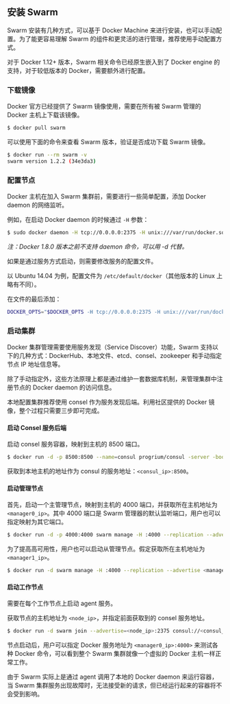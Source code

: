 ## 安装 Swarm
Swarm 安装有几种方式，可以基于 Docker Machine 来进行安装，也可以手动配置。为了能更容易理解 Swarm 的组件和更灵活的进行管理，推荐使用手动配置方式。

对于 Docker 1.12+ 版本，Swarm 相关命令已经原生嵌入到了 Docker engine 的支持，对于较低版本的 Docker，需要额外进行配置。

### 下载镜像
Docker 官方已经提供了 Swarm 镜像使用，需要在所有被 Swarm 管理的 Docker 主机上下载该镜像。

```sh
$ docker pull swarm
```

可以使用下面的命令来查看 Swarm 版本，验证是否成功下载 Swarm 镜像。

```sh
$ docker run --rm swarm -v
swarm version 1.2.2 (34e3da3)
```

### 配置节点
Docker 主机在加入 Swarm 集群前，需要进行一些简单配置，添加 Docker daemon 的网络监听。

例如，在启动 Docker daemon 的时候通过 `-H` 参数：

```sh
$ sudo docker daemon -H tcp://0.0.0.0:2375 -H unix:///var/run/docker.sock
```

*注：Docker 1.8.0 版本之前不支持 daemon 命令，可以用 -d 代替。*

如果是通过服务方式启动，则需要修改服务的配置文件。

以 Ubuntu 14.04 为例，配置文件为 `/etc/default/docker`（其他版本的 Linux 上略有不同）。

在文件的最后添加：

```sh
DOCKER_OPTS="$DOCKER_OPTS -H tcp://0.0.0.0:2375 -H unix:///var/run/docker.sock"
```

### 启动集群
Docker 集群管理需要使用服务发现（Service Discover）功能，Swarm 支持以下的几种方式：DockerHub、本地文件、etcd、consel、zookeeper 和手动指定节点 IP 地址信息等。

除了手动指定外，这些方法原理上都是通过维护一套数据库机制，来管理集群中注册节点的 Docker daemon 的访问信息。

本地配置集群推荐使用 consel 作为服务发现后端。利用社区提供的 Docker 镜像，整个过程只需要三步即可完成。

#### 启动 Consel 服务后端
启动 consel 服务容器，映射到主机的 8500 端口。

```sh
$ docker run -d -p 8500:8500 --name=consul progrium/consul -server -bootstrap
```

获取到本地主机的地址作为 consul 的服务地址：`<consul_ip>:8500`。

#### 启动管理节点
首先，启动一个主管理节点，映射到主机的 4000 端口，并获取所在主机地址为 `<manager0_ip>`。其中 4000 端口是 Swarm 管理器的默认监听端口，用户也可以指定映射为其它端口。

```sh
$ docker run -d -p 4000:4000 swarm manage -H :4000 --replication --advertise <manager0_ip>:4000 consul://<consul_ip>:8500
```

为了提高高可用性，用户也可以启动从管理节点。假定获取所在主机地址为 `<manager1_ip>`。

```sh
$ docker run -d swarm manage -H :4000 --replication --advertise <manager1_ip>:4000 consul://<consul_ip>:8500
```

#### 启动工作节点
需要在每个工作节点上启动 agent 服务。

获取节点的主机地址为 `<node_ip>`，并指定前面获取到的 consel 服务地址。

```sh
$ docker run -d swarm join --advertise=<node_ip>:2375 consul://<consul_ip>:8500
```

节点启动后，用户可以指定 Docker 服务地址为 `<manager0_ip>:4000>` 来测试各种 Docker 命令，可以看到整个 Swarm 集群就像一个虚拟的 Docker 主机一样正常工作。

由于 Swarm 实际上是通过 agent 调用了本地的 Docker daemon 来运行容器，当 Swarm 集群服务出现故障时，无法接受新的请求，但已经运行起来的容器将不会受到影响。
